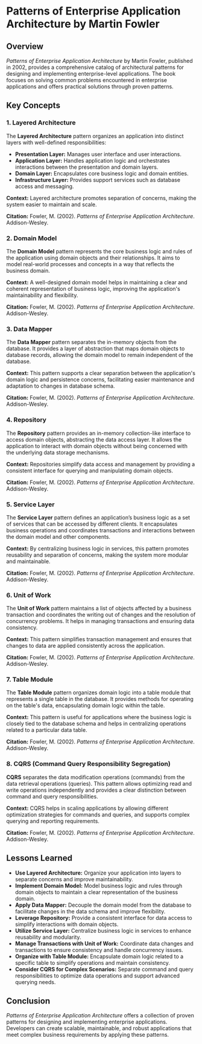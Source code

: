# Patterns of Enterprise Application Architecture by Martin Fowler

## Overview
*Patterns of Enterprise Application Architecture* by Martin Fowler, published in 2002, provides a comprehensive catalog of architectural patterns for designing and implementing enterprise-level applications. The book focuses on solving common problems encountered in enterprise applications and offers practical solutions through proven patterns.

## Key Concepts

### 1. **Layered Architecture**
The **Layered Architecture** pattern organizes an application into distinct layers with well-defined responsibilities:

- **Presentation Layer:** Manages user interface and user interactions.
- **Application Layer:** Handles application logic and orchestrates interactions between the presentation and domain layers.
- **Domain Layer:** Encapsulates core business logic and domain entities.
- **Infrastructure Layer:** Provides support services such as database access and messaging.

**Context:** Layered architecture promotes separation of concerns, making the system easier to maintain and scale.

**Citation:** Fowler, M. (2002). *Patterns of Enterprise Application Architecture*. Addison-Wesley.

### 2. **Domain Model**
The **Domain Model** pattern represents the core business logic and rules of the application using domain objects and their relationships. It aims to model real-world processes and concepts in a way that reflects the business domain.

**Context:** A well-designed domain model helps in maintaining a clear and coherent representation of business logic, improving the application's maintainability and flexibility.

**Citation:** Fowler, M. (2002). *Patterns of Enterprise Application Architecture*. Addison-Wesley.

### 3. **Data Mapper**
The **Data Mapper** pattern separates the in-memory objects from the database. It provides a layer of abstraction that maps domain objects to database records, allowing the domain model to remain independent of the database.

**Context:** This pattern supports a clear separation between the application's domain logic and persistence concerns, facilitating easier maintenance and adaptation to changes in database schema.

**Citation:** Fowler, M. (2002). *Patterns of Enterprise Application Architecture*. Addison-Wesley.

### 4. **Repository**
The **Repository** pattern provides an in-memory collection-like interface to access domain objects, abstracting the data access layer. It allows the application to interact with domain objects without being concerned with the underlying data storage mechanisms.

**Context:** Repositories simplify data access and management by providing a consistent interface for querying and manipulating domain objects.

**Citation:** Fowler, M. (2002). *Patterns of Enterprise Application Architecture*. Addison-Wesley.

### 5. **Service Layer**
The **Service Layer** pattern defines an application’s business logic as a set of services that can be accessed by different clients. It encapsulates business operations and coordinates transactions and interactions between the domain model and other components.

**Context:** By centralizing business logic in services, this pattern promotes reusability and separation of concerns, making the system more modular and maintainable.

**Citation:** Fowler, M. (2002). *Patterns of Enterprise Application Architecture*. Addison-Wesley.

### 6. **Unit of Work**
The **Unit of Work** pattern maintains a list of objects affected by a business transaction and coordinates the writing out of changes and the resolution of concurrency problems. It helps in managing transactions and ensuring data consistency.

**Context:** This pattern simplifies transaction management and ensures that changes to data are applied consistently across the application.

**Citation:** Fowler, M. (2002). *Patterns of Enterprise Application Architecture*. Addison-Wesley.

### 7. **Table Module**
The **Table Module** pattern organizes domain logic into a table module that represents a single table in the database. It provides methods for operating on the table's data, encapsulating domain logic within the table.

**Context:** This pattern is useful for applications where the business logic is closely tied to the database schema and helps in centralizing operations related to a particular data table.

**Citation:** Fowler, M. (2002). *Patterns of Enterprise Application Architecture*. Addison-Wesley.

### 8. **CQRS (Command Query Responsibility Segregation)**
**CQRS** separates the data modification operations (commands) from the data retrieval operations (queries). This pattern allows optimizing read and write operations independently and provides a clear distinction between command and query responsibilities.

**Context:** CQRS helps in scaling applications by allowing different optimization strategies for commands and queries, and supports complex querying and reporting requirements.

**Citation:** Fowler, M. (2002). *Patterns of Enterprise Application Architecture*. Addison-Wesley.

## Lessons Learned
- **Use Layered Architecture:** Organize your application into layers to separate concerns and improve maintainability.
- **Implement Domain Model:** Model business logic and rules through domain objects to maintain a clear representation of the business domain.
- **Apply Data Mapper:** Decouple the domain model from the database to facilitate changes in the data schema and improve flexibility.
- **Leverage Repository:** Provide a consistent interface for data access to simplify interactions with domain objects.
- **Utilize Service Layer:** Centralize business logic in services to enhance reusability and modularity.
- **Manage Transactions with Unit of Work:** Coordinate data changes and transactions to ensure consistency and handle concurrency issues.
- **Organize with Table Module:** Encapsulate domain logic related to a specific table to simplify operations and maintain consistency.
- **Consider CQRS for Complex Scenarios:** Separate command and query responsibilities to optimize data operations and support advanced querying needs.

## Conclusion
*Patterns of Enterprise Application Architecture* offers a collection of proven patterns for designing and implementing enterprise applications. Developers can create scalable, maintainable, and robust applications that meet complex business requirements by applying these patterns.

